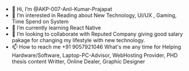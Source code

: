 - 👋 Hi, I’m @AKP-007-Anil-Kumar-Prajapat
- 👀 I’m interested in Reading about New Technology, UI/UX , Gaming, Time Spend on System 
- 🌱 I’m currently learning React Native
- 💞️ I’m looking to collaborate with Reputed Company giving good salary pakage for changing my lifestyle with new technology.
- 📫 How to reach me +91 9057921046 What's me any time for Helping Hardware/Software, Laptop-PC-Advisor, WebHosting Provider, PHD thesis content Writter, Online Dealer, Graphic Designer

<!---
AKP-007-Anil-Kumar-Prajapat/AKP-007-Anil-Kumar-Prajapat is a ✨ special ✨ repository because its `README.md` (this file) appears on your GitHub profile.
You can click the Preview link to take a look at your changes.
--->
